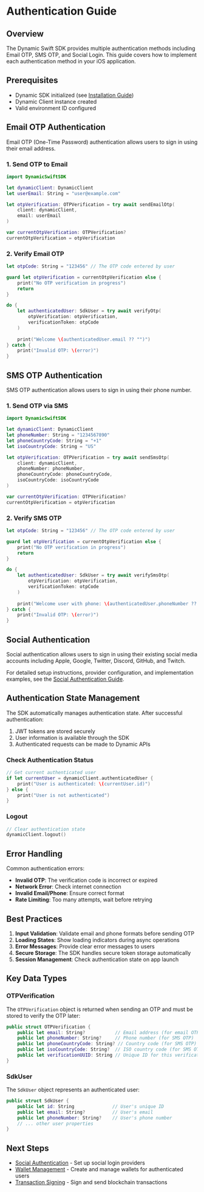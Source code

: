 # Authentication Guide

## Overview

The Dynamic Swift SDK provides multiple authentication methods including Email OTP, SMS OTP, and Social Login. This guide covers how to implement each authentication method in your iOS application.

## Prerequisites

- Dynamic SDK initialized (see [Installation Guide](./installation_guide.md))
- Dynamic Client instance created
- Valid environment ID configured

## Email OTP Authentication

Email OTP (One-Time Password) authentication allows users to sign in using their email address.

### 1. Send OTP to Email

```swift
import DynamicSwiftSDK

let dynamicClient: DynamicClient
let userEmail: String = "user@example.com"

let otpVerification: OTPVerification = try await sendEmailOtp(
    client: dynamicClient,
    email: userEmail
)

var currentOtpVerification: OTPVerification?
currentOtpVerification = otpVerification
```

### 2. Verify Email OTP

```swift
let otpCode: String = "123456" // The OTP code entered by user

guard let otpVerification = currentOtpVerification else {
    print("No OTP verification in progress")
    return
}

do {
    let authenticatedUser: SdkUser = try await verifyOtp(
        otpVerification: otpVerification,
        verificationToken: otpCode
    )
    
    print("Welcome \(authenticatedUser.email ?? "")")
} catch {
    print("Invalid OTP: \(error)")
}
```

## SMS OTP Authentication

SMS OTP authentication allows users to sign in using their phone number.

### 1. Send OTP via SMS

```swift
import DynamicSwiftSDK

let dynamicClient: DynamicClient
let phoneNumber: String = "1234567890"
let phoneCountryCode: String = "+1" 
let isoCountryCode: String = "US"

let otpVerification: OTPVerification = try await sendSmsOtp(
    client: dynamicClient,
    phoneNumber: phoneNumber,
    phoneCountryCode: phoneCountryCode,
    isoCountryCode: isoCountryCode
)

var currentOtpVerification: OTPVerification?
currentOtpVerification = otpVerification
```

### 2. Verify SMS OTP

```swift
let otpCode: String = "123456" // The OTP code entered by user

guard let otpVerification = currentOtpVerification else {
    print("No OTP verification in progress")
    return
}

do {
    let authenticatedUser: SdkUser = try await verifySmsOtp(
        otpVerification: otpVerification,
        verificationToken: otpCode
    )
    
    print("Welcome user with phone: \(authenticatedUser.phoneNumber ?? "")")
} catch {
    print("Invalid OTP: \(error)")
}
```

## Social Authentication

Social authentication allows users to sign in using their existing social media accounts including Apple, Google, Twitter, Discord, GitHub, and Twitch.

For detailed setup instructions, provider configuration, and implementation examples, see the [Social Authentication Guide](./social_authentication.md).


## Authentication State Management

The SDK automatically manages authentication state. After successful authentication:

1. JWT tokens are stored securely
2. User information is available through the SDK
3. Authenticated requests can be made to Dynamic APIs

### Check Authentication Status

```swift
// Get current authenticated user
if let currentUser = dynamicClient.authenticatedUser {
    print("User is authenticated: \(currentUser.id)")
} else {
    print("User is not authenticated")
}
```

### Logout

```swift
// Clear authentication state
dynamicClient.logout()
```

## Error Handling

Common authentication errors:

- **Invalid OTP**: The verification code is incorrect or expired
- **Network Error**: Check internet connection
- **Invalid Email/Phone**: Ensure correct format
- **Rate Limiting**: Too many attempts, wait before retrying

## Best Practices

1. **Input Validation**: Validate email and phone formats before sending OTP
2. **Loading States**: Show loading indicators during async operations
3. **Error Messages**: Provide clear error messages to users
4. **Secure Storage**: The SDK handles secure token storage automatically
5. **Session Management**: Check authentication state on app launch

## Key Data Types

### OTPVerification
The `OTPVerification` object is returned when sending an OTP and must be stored to verify the OTP later:

```swift
public struct OTPVerification {
    public let email: String?           // Email address (for email OTP)
    public let phoneNumber: String?     // Phone number (for SMS OTP)
    public let phoneCountryCode: String? // Country code (for SMS OTP)
    public let isoCountryCode: String?  // ISO country code (for SMS OTP)
    public let verificationUUID: String // Unique ID for this verification
}
```

### SdkUser
The `SdkUser` object represents an authenticated user:

```swift
public struct SdkUser {
    public let id: String              // User's unique ID
    public let email: String?          // User's email
    public let phoneNumber: String?    // User's phone number
    // ... other user properties
}
```

## Next Steps

- [Social Authentication](./social_authentication.md) - Set up social login providers
- [Wallet Management](./wallets.md) - Create and manage wallets for authenticated users
- [Transaction Signing](./transactions.md) - Sign and send blockchain transactions
